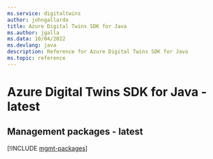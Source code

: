 ```yaml
---
ms.service: digitaltwins
author: johngallardo
title: Azure Digital Twins SDK for Java
ms.author: jgalla
ms.data: 10/04/2022
ms.devlang: java
description: Reference for Azure Digital Twins SDK for Java
ms.topic: reference
---
```

# Azure Digital Twins SDK for Java - latest

## Management packages - latest
[!INCLUDE [mgmt-packages](digital-twins-mgmt-index.md)]